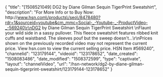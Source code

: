 {
    "title": "[1508521049] DG2 by Diane Gilman Sequin TigerPrint Sweatshirt",
    "description": "For More Info or to Buy Now: http:\/\/www.hsn.com\/products\/seo\/8478480?rdr=1&sourceid=youtube&cm_mmc=Social-_-Youtube-_-ProductVideo-_-569240\r\nDG2 by Diane Gilman Sequin TigerPrint Sweatshirt \nFlaunt your wild side in a sassy pullover. This fleece sweatshirt features ribbed knit cuffs and waistband. The sleeves pouf but the sweep doesn't...\r\nPrices shown on the previously recorded video may not represent the current price.  View hsn.com to view the current selling price. HSN Item #569240",
    "channelid": "123179144",
    "videoid": "123178652",
    "date_created": "1508083486",
    "date_modified": "1508372599",
    "type": "captivate",
    "layout": "channelVideo",
    "url": "\/hsn-network\/dg2-by-diane-gilman-sequin-tigerprint-sweatshirt\/123179144-123178652"
}